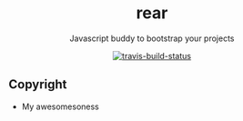 <h1 align="center">rear</h1>
<p align="center">
Javascript buddy to bootstrap your projects
<p align="center">
<a href="https://travis-ci.org/rearjs/rear"><img alt="travis-build-status" src="https://travis-ci.org/rearjs/rear.svg?branch=master" /></a>
</p>

## Copyright

- My awesomesoness

